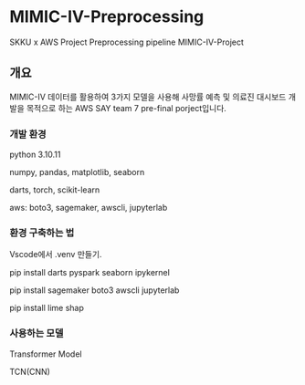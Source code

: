 # MIMIC-IV-Preprocessing
 SKKU x AWS Project Preprocessing pipeline
 MIMIC-IV-Project

## 개요

MIMIC-IV 데이터를 활용하여 3가지 모델을 사용해 사망률 예측 및 의료진 대시보드 개발을 목적으로 하는 AWS SAY team 7 pre-final porject입니다.


### 개발 환경

python 3.10.11

numpy, pandas, matplotlib, seaborn

darts, torch, scikit-learn

aws: boto3, sagemaker, awscli, jupyterlab

### 환경 구축하는 법
Vscode에서 .venv 만들기.

pip install darts pyspark seaborn ipykernel

pip install sagemaker boto3 awscli jupyterlab

pip install lime shap

### 사용하는 모델
Transformer Model

TCN(CNN)
